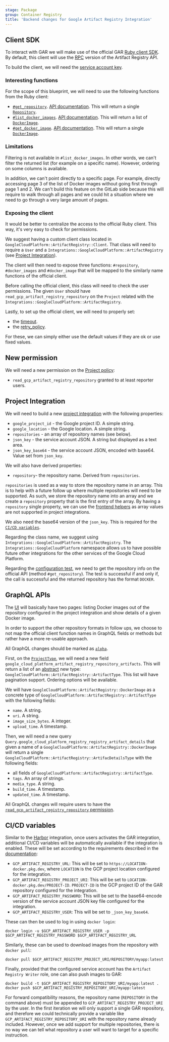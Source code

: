 ```yaml
---
stage: Package
group: Container Registry
title: 'Backend changes for Google Artifact Registry Integration'
---
```


## Client SDK

To interact with GAR we will make use of the official GAR [Ruby client SDK](https://cloud.google.com/ruby/docs/reference/google-cloud-artifact_registry/latest).
By default, this client will use the [RPC](https://cloud.google.com/artifact-registry/docs/reference/rpc) version of the Artifact Registry API.

To build the client, we will need the [service account key](index.md#authentication).

### Interesting functions

For the scope of this blueprint, we will need to use the following functions from the Ruby client:

- [`#get_repository`](https://github.com/googleapis/google-cloud-ruby/blob/d0ce758a03335b60285a3d2783e4cca7089ee2ea/google-cloud-artifact_registry-v1/lib/google/cloud/artifact_registry/v1/artifact_registry/client.rb#L1244). [API documentation](https://cloud.google.com/artifact-registry/docs/reference/rpc/google.devtools.artifactregistry.v1#getrepositoryrequest). This will return a single [`Repository`](https://cloud.google.com/artifact-registry/docs/reference/rpc/google.devtools.artifactregistry.v1#repository).
- [`#list_docker_images`](https://github.com/googleapis/google-cloud-ruby/blob/d0ce758a03335b60285a3d2783e4cca7089ee2ea/google-cloud-artifact_registry-v1/lib/google/cloud/artifact_registry/v1/artifact_registry/client.rb#L243). [API documentation](https://cloud.google.com/artifact-registry/docs/reference/rpc/google.devtools.artifactregistry.v1#listdockerimagesrequest). This will return a list of [`DockerImage`](https://cloud.google.com/artifact-registry/docs/reference/rpc/google.devtools.artifactregistry.v1#dockerimage).
- [`#get_docker_image`](https://github.com/googleapis/google-cloud-ruby/blob/d0ce758a03335b60285a3d2783e4cca7089ee2ea/google-cloud-artifact_registry-v1/lib/google/cloud/artifact_registry/v1/artifact_registry/client.rb#L329). [API documentation](https://cloud.google.com/artifact-registry/docs/reference/rpc/google.devtools.artifactregistry.v1#getdockerimagerequest). This will return a single [`DockerImage`](https://cloud.google.com/artifact-registry/docs/reference/rpc/google.devtools.artifactregistry.v1#dockerimage).

### Limitations

Filtering is not available in `#list_docker_images`. In other words, we can't filter the returned list (for example on a specific name). However, ordering on some columns is available.

In addition, we can't point directly to a specific page. For example, directly accessing page 3 of the list of Docker images without going first through page 1 and 2.
We can't build this feature on the GitLab side because this will require to walk through all pages and we could hit a situation where we need to go through a very large amount of pages.

### Exposing the client

It would be better to centralize the access to the official Ruby client. This way, it's very easy to check for permissions.

We suggest having a custom client class located in `GoogleCloudPlatform::ArtifactRegistry::Client`. That class will need to require a `User` and a `Integrations::GoogleCloudPlatform::ArtifactRegistry` (see [Project Integration](#project-integration)).

The client will then need to expose three functions: `#repository`, `#docker_images` and `#docker_image` that will be mapped to the similarly name functions of the official client.

Before calling the official client, this class will need to check the user permissions. The given `User` should have `read_gcp_artifact_registry_repository` on the `Project` related with the `Integrations::GoogleCloudPlatform::ArtifactRegistry`.

Lastly, to set up the official client, we will need to properly set:

- the [timeout](https://github.com/googleapis/google-cloud-ruby/blob/a64ed1de61a6f1b5752e7c8e01d6a79365e6de67/google-cloud-artifact_registry-v1/lib/google/cloud/artifact_registry/v1/artifact_registry/operations.rb#L646).
- the [retry_policy](https://github.com/googleapis/google-cloud-ruby/blob/a64ed1de61a6f1b5752e7c8e01d6a79365e6de67/google-cloud-artifact_registry-v1/lib/google/cloud/artifact_registry/v1/artifact_registry/operations.rb#L652).

For these, we can simply either use the default values if they are ok or use fixed values.

## New permission

We will need a new permission on the [Project policy](https://gitlab.com/gitlab-org/gitlab/-/blob/1411076f1c8ec80dd32f5da7518f795014ea5a2b/app/policies/project_policy.rb):

- `read_gcp_artifact_registry_repository` granted to at least reporter users.

## Project Integration

We will need to build a new [project integration](https://docs.gitlab.com/ee/development/integrations/index.html) with the following properties:

- `google_project_id` - the Google project ID. A simple string.
- `google_location` - the Google location. A simple string.
- `repositories` - an array of repository names (see below).
- `json_key` - the service account JSON. A string but displayed as a text area.
- `json_key_base64` - the service account JSON, encoded with base64. Value set from `json_key`.

We will also have derived properties:

- `repository`- the repository name. Derived from `repositories`.

`repositories` is used as a way to store the repository name in an array. This is to help with a future follow up where multiple repositories will need to be supported. As such, we store the repository name into an array and we create a `repository` property that is the first entry of the array. By having a `repository` single property, we can use the [frontend helpers](https://docs.gitlab.com/ee/development/integrations/index.html#customize-the-frontend-form) as array values are not supported in project integrations.

We also need the base64 version of the `json_key`. This is required for the [`CI/CD variables`](#cicd-variables).

Regarding the class name, we suggest using `Integrations::GoogleCloudPlatform::ArtifactRegistry`. The `Integrations::GoogleCloudPlatform` namespace allows us to have possible future other integrations for the other services of the Google Cloud Platform.

Regarding the [configuration test](https://docs.gitlab.com/ee/development/integrations/index.html#define-configuration-test), we need to get the repository info on the official API (method `#get_repository`). The test is successful if and only if, the call is successful and the returned repository has the format `DOCKER`.

## GraphQL APIs

The [UI](ui_ux.md) will basically have two pages: listing Docker images out of the repository configured in the project integration and show details of a given Docker image.

In order to support the other repository formats in follow ups, we choose to not map the official client function names in GraphQL fields or methods but rather have a more re-usable approach.

All GraphQL changes should be marked as [`alpha`](https://docs.gitlab.com/ee/development/api_graphql_styleguide.html#mark-schema-items-as-alpha).

First, on the [`ProjectType`](https://docs.gitlab.com/ee/api/graphql/reference/index.html#project), we will need a new field `google_cloud_platform_artifact_registry_repository_artifacts`. This will return a list of an [abstract](https://docs.gitlab.com/ee/api/graphql/reference/index.html#abstract-types) new type: `GoogleCloudPlatform::ArtifactRegistry::ArtifactType`. This list will have pagination support. Ordering options will be available.

We will have `GoogleCloudPlatform::ArtifactRegistry::DockerImage` as a concrete type of `GoogleCloudPlatform::ArtifactRegistry::ArtifactType` with the following fields:

- `name`. A string.
- `uri`. A string.
- `image_size_bytes`. A integer.
- `upload_time`. A timestamp.

Then, we will need a new query `Query.google_cloud_platform_registry_registry_artifact_details` that given a name of a `GoogleCloudPlatform::ArtifactRegistry::DockerImage` will return a single `GoogleCloudPlatform::ArtifactRegistry::ArtifacDetailsType` with the following fields:

- all fields of `GoogleCloudPlatform::ArtifactRegistry::ArtifactType`.
- `tags`. An array of strings.
- `media_type`. A string.
- `build_time`. A timestamp.
- `updated_time`. A timestamp.

All GraphQL changes will require users to have the [`read_gcp_artifact_registry_repository` permission](#new-permission).

## CI/CD variables

Similar to the [Harbor](https://docs.gitlab.com/ee/user/project/integrations/harbor.html#configure-gitlab) integration, once users activates the GAR integration, additional CI/CD variables will be automatically available if the integration is enabled. These will be set according to the requirements described in the [documentation](https://cloud.google.com/artifact-registry/docs/docker/authentication#json-key):

- `GCP_ARTIFACT_REGISTRY_URL`: This will be set to `https://LOCATION-docker.pkg.dev`, where `LOCATION` is the GCP project location configured for the integration.
- `GCP_ARTIFACT_REGISTRY_PROJECT_URI`: This will be set to `LOCATION-docker.pkg.dev/PROJECT-ID`. `PROJECT-ID` is the GCP project ID of the GAR repository configured for the integration.
- `GCP_ARTIFACT_REGISTRY_PASSWORD`: This will be set to the base64-encode version of the service account JSON key file configured for the integration.
- `GCP_ARTIFACT_REGISTRY_USER`: This will be set to `_json_key_base64`.

These can then be used to log in using `docker login`:

```shell
docker login -u $GCP_ARTIFACT_REGISTRY_USER -p $GCP_ARTIFACT_REGISTRY_PASSWORD $GCP_ARTIFACT_REGISTRY_URL
```

Similarly, these can be used to download images from the repository with `docker pull`:

```shell
docker pull $GCP_ARTIFACT_REGISTRY_PROJECT_URI/REPOSITORY/myapp:latest
```

Finally, provided that the configured service account has the `Artifact Registry Writer` role, one can also push images to GAR:

```shell
docker build -t $GCP_ARTIFACT_REGISTRY_REPOSITORY_URI/myapp:latest .
docker push $GCP_ARTIFACT_REGISTRY_REPOSITORY_URI/myapp:latest
```

For forward compatibility reasons, the repository name (`REPOSITORY` in the command above) must be appended to `GCP_ARTIFACT_REGISTRY_PROJECT_URI` by the user. In the first iteration we will only support a single GAR repository, and therefore we could technically provide a variable like `GCP_ARTIFACT_REGISTRY_REPOSITORY_URI` with the repository name already included. However, once we add support for multiple repositories, there is no way we can tell what repository a user will want to target for a specific instruction.

